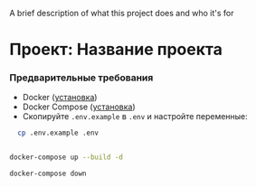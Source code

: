

A brief description of what this project does and who it's for

# Проект: Название проекта
### Предварительные требования
- Docker ([установка](https://docs.docker.com/get-docker/))
- Docker Compose ([установка](https://docs.docker.com/compose/install/))
- Скопируйте `.env.example` в `.env` и настройте переменные:
```bash
  cp .env.example .env
```
```bash

docker-compose up --build -d
```
```bash
docker-compose down
```
 



